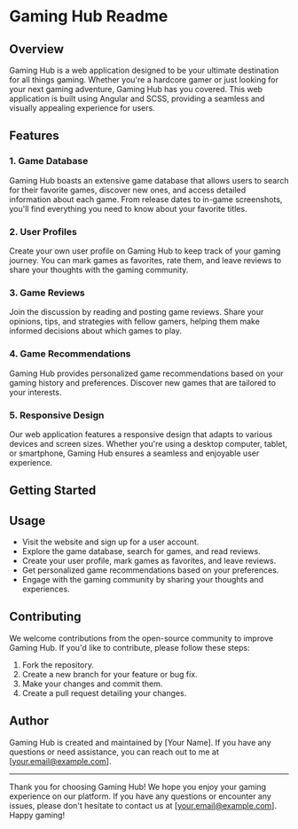 # Gaming Hub Readme

## Overview
Gaming Hub is a web application designed to be your ultimate destination for all things gaming. Whether you're a hardcore gamer or just looking for your next gaming adventure, Gaming Hub has you covered. This web application is built using Angular and SCSS, providing a seamless and visually appealing experience for users.

## Features

### 1. Game Database
Gaming Hub boasts an extensive game database that allows users to search for their favorite games, discover new ones, and access detailed information about each game. From release dates to in-game screenshots, you'll find everything you need to know about your favorite titles.

### 2. User Profiles
Create your own user profile on Gaming Hub to keep track of your gaming journey. You can mark games as favorites, rate them, and leave reviews to share your thoughts with the gaming community.

### 3. Game Reviews
Join the discussion by reading and posting game reviews. Share your opinions, tips, and strategies with fellow gamers, helping them make informed decisions about which games to play.

### 4. Game Recommendations
Gaming Hub provides personalized game recommendations based on your gaming history and preferences. Discover new games that are tailored to your interests.

### 5. Responsive Design
Our web application features a responsive design that adapts to various devices and screen sizes. Whether you're using a desktop computer, tablet, or smartphone, Gaming Hub ensures a seamless and enjoyable user experience.

## Getting Started

## Usage
- Visit the website and sign up for a user account.
- Explore the game database, search for games, and read reviews.
- Create your user profile, mark games as favorites, and leave reviews.
- Get personalized game recommendations based on your preferences.
- Engage with the gaming community by sharing your thoughts and experiences.

## Contributing
We welcome contributions from the open-source community to improve Gaming Hub. If you'd like to contribute, please follow these steps:
1. Fork the repository.
2. Create a new branch for your feature or bug fix.
3. Make your changes and commit them.
4. Create a pull request detailing your changes.

## Author
Gaming Hub is created and maintained by [Your Name]. If you have any questions or need assistance, you can reach out to me at [your.email@example.com].

---

Thank you for choosing Gaming Hub! We hope you enjoy your gaming experience on our platform. If you have any questions or encounter any issues, please don't hesitate to contact us at [your.email@example.com]. Happy gaming!
